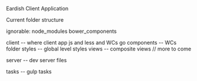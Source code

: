 Eardish Client Application

Current folder structure

ignorable:
node_modules
bower_components

client -- where client app js and less and WCs go
  components -- WCs folder
  styles -- global level styles
  views -- composite views
  // more to come

server -- dev server files

tasks -- gulp tasks
